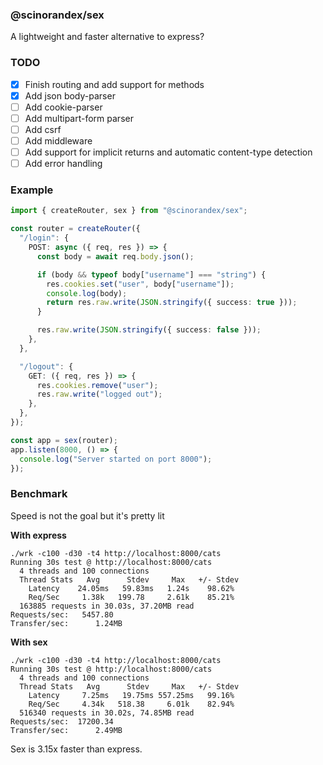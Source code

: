 ### @scinorandex/sex

A lightweight and faster alternative to express?

### TODO
 - [x] Finish routing and add support for methods
 - [x] Add json body-parser
 - [ ] Add cookie-parser
 - [ ] Add multipart-form parser
 - [ ] Add csrf
 - [ ] Add middleware
 - [ ] Add support for implicit returns and automatic content-type detection
 - [ ] Add error handling

### Example
```ts
import { createRouter, sex } from "@scinorandex/sex";

const router = createRouter({
  "/login": {
    POST: async ({ req, res }) => {
      const body = await req.body.json();

      if (body && typeof body["username"] === "string") {
        res.cookies.set("user", body["username"]);
        console.log(body);
        return res.raw.write(JSON.stringify({ success: true }));
      }

      res.raw.write(JSON.stringify({ success: false }));
    },
  },

  "/logout": {
    GET: ({ req, res }) => {
      res.cookies.remove("user");
      res.raw.write("logged out");
    },
  },
});

const app = sex(router);
app.listen(8000, () => {
  console.log("Server started on port 8000");
});
```

### Benchmark

Speed is not the goal but it's pretty lit

**With express**

```
./wrk -c100 -d30 -t4 http://localhost:8000/cats
Running 30s test @ http://localhost:8000/cats
  4 threads and 100 connections
  Thread Stats   Avg      Stdev     Max   +/- Stdev
    Latency    24.05ms   59.83ms   1.24s    98.62%
    Req/Sec     1.38k   199.78     2.61k    85.21%
  163885 requests in 30.03s, 37.20MB read
Requests/sec:   5457.80
Transfer/sec:      1.24MB
```

**With sex**

```
./wrk -c100 -d30 -t4 http://localhost:8000/cats
Running 30s test @ http://localhost:8000/cats
  4 threads and 100 connections
  Thread Stats   Avg      Stdev     Max   +/- Stdev
    Latency     7.25ms   19.75ms 557.25ms   99.16%
    Req/Sec     4.34k   518.38     6.01k    82.94%
  516340 requests in 30.02s, 74.85MB read
Requests/sec:  17200.34
Transfer/sec:      2.49MB
```

Sex is 3.15x faster than express.